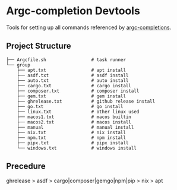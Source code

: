# Argc-completion Devtools

Tools for setting up all commands referenced by [argc-completions](https://github.com/sigoden/argc-completions).

## Project Structure

```
├── Argcfile.sh                 # task runner
└── group
    ├── apt.txt                 # apt install
    ├── asdf.txt                # asdf install
    ├── auto.txt                # auto install
    ├── cargo.txt               # cargo install
    ├── composer.txt            # composer install
    ├── gem.txt                 # gem install
    ├── ghrelease.txt           # github release install
    ├── go.txt                  # go install
    ├── linux.txt               # other linux used
    ├── macos1.txt              # macos builtin
    ├── macos2.txt              # macos install
    ├── manual                  # manual install
    ├── nix.txt                 # nix install
    ├── npm.txt                 # npm install
    ├── pipx.txt                # pipx install
    └── windows.txt             # windows install
```

## Precedure

ghrelease > asdf > cargo|composer|gemgo|npm|pip > nix > apt